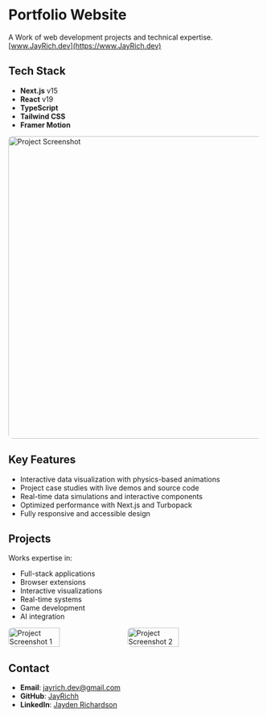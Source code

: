 # Portfolio Website

A Work of web development projects and technical expertise. <br>
[www.JayRich.dev](https://www.JayRich.dev)

## Tech Stack

- **Next.js** v15
- **React** v19
- **TypeScript**
- **Tailwind CSS**
- **Framer Motion**

<img src="https://github.com/user-attachments/assets/b747b8b6-b061-4437-becb-1f33e16a093c" alt="Project Screenshot" width="600" style="border-radius: 8px;" />

## Key Features

- Interactive data visualization with physics-based animations
- Project case studies with live demos and source code
- Real-time data simulations and interactive components
- Optimized performance with Next.js and Turbopack
- Fully responsive and accessible design

## Projects

Works expertise in:

- Full-stack applications
- Browser extensions
- Interactive visualizations
- Real-time systems
- Game development
- AI integration

<div style="display: flex; gap: 10px;">
  <img src="https://github.com/user-attachments/assets/09660814-211c-46ea-b354-e39d38dafe8a" alt="Project Screenshot 1" width="45%" style="border-radius: 8px;" />
  <img src="https://github.com/user-attachments/assets/91cac9d9-8e29-4080-a4c8-a0355ce1d834" alt="Project Screenshot 2" width="45%" style="border-radius: 8px;" />
</div>

## Contact

- **Email**: [jayrich.dev@gmail.com](mailto:jayrich.dev@gmail.com)
- **GitHub**: [JayRichh](https://github.com/JayRichh)
- **LinkedIn**: [Jayden Richardson](https://linkedin.com/in/jaydenrichardson)
